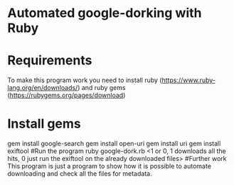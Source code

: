 # Automated google-dorking with Ruby
# Requirements
To make this program work you need to install ruby 
(https://www.ruby-lang.org/en/downloads/) and ruby gems 
(https://rubygems.org/pages/download)
# Install gems
gem install google-search
gem install open-uri
gem install uri
gem install exiftool
#Run the program
ruby google-dork.rb <url you want to scope it down to> <the file extension you want to 
check for> <1 or 0, 1 downloads all the hits, 0 just run the exiftool on the already downloaded files>
#Further work
This program is just a program to show how it is possible to automate downloading and check
all the files for metadata.